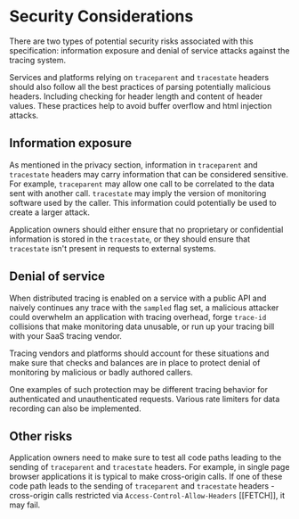 # Security Considerations

There are two types of potential security risks associated with this
specification: information exposure and denial of service attacks against the
tracing system.

Services and platforms relying on `traceparent` and `tracestate` headers should
also follow all the best practices of parsing potentially malicious headers.
Including checking for header length and content of header values. These
practices help to avoid buffer overflow and html injection attacks.

## Information exposure

As mentioned in the privacy section, information in `traceparent` and
`tracestate` headers may carry information that can be considered sensitive. For
example, `traceparent` may allow one call to be correlated to the data sent with
another call. `tracestate` may imply the version of monitoring software used by
the caller. This information could potentially be used to create a larger
attack.

Application owners should either ensure that no proprietary or confidential
information is stored in the `tracestate`, or they should ensure that
`tracestate` isn't present in requests to external systems.

## Denial of service

When distributed tracing is enabled on a service with a public API and naively
continues any trace with the `sampled` flag set, a malicious attacker could
overwhelm an application with tracing overhead, forge `trace-id` collisions that
make monitoring data unusable, or run up your tracing bill with your SaaS
tracing vendor.

Tracing vendors and platforms should account for these situations and make sure
that checks and balances are in place to protect denial of monitoring by
malicious or badly authored callers.

One examples of such protection may be different tracing behavior for
authenticated and unauthenticated requests. Various rate limiters for data
recording can also be implemented.

## Other risks

Application owners need to make sure to test all code paths leading to the
sending of `traceparent` and `tracestate` headers. For example, in single page
browser applications it is typical to make cross-origin calls. If one of these
code path leads to the sending of `traceparent` and `tracestate` headers -
cross-origin calls restricted via <a
data-cite='FETCH#http-access-control-request-headers'>`Access-Control-Allow-Headers`</a>
[[FETCH]], it may fail.

